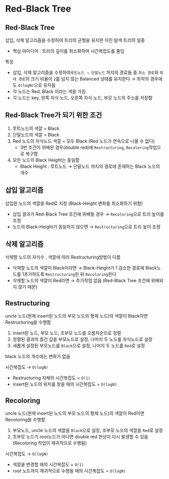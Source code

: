 # Red-Black Tree

## Red-Black Tree

삽입, 삭제 알고리즘을 수정하여 트리의 균형을 유지한 이진 탐색 트리의 일종

- 핵심 아이디어 : 트리의 깊이를 최소화하여 시간복잡도를 줄임

특징

- 삽입, 삭제 알고리즘을 수정하여`루트노드 → 단말노드` 까지의 경로들 중 `최소 경로`와 `최대 경로`의 크기 비율이 `2`를 넘지 않는 Balanced 상태를 유지한다 → 최악의 경우에도 `O(logN)`으로 유지됨
- 각 노드는 Red, Black 이라는 색을 가짐
- 각 노드는 key, 왼쪽 자식 노드, 오른쪽 자식 노드, 부모 노드의 주소를 저장함

## Red-Black Tree가 되기 위한 조건

1. 루트노드의 색깔 = Black
2. 단말노드의 색깔 = Black
3. Red 노드의 자식노드 색깔 = 모두 Black (Red 노드가 연속으로 나올 수 없다)
    - 3번 조건이 위배된 경우(double red)에 `Restructuring`, `Recoloring`작업으로 복구함
4. 모든 노드의 Black Height는 동일함
    - Black Height : 루트노드 → 단말노드 까지의 경로에 존재하는 Black 노드의 개수

## 삽입 알고리즘

삽입한 노드의 색깔을 Red로 지정 (Black-Height 변화를 최소화하기 위함)

- 삽입 결과가 Red-Black Tree 조건에 위배될 경우 → `Recoloring`으로 트리 높이를 조정
- 노드의 Black-Height가 동일하지 않으면 → `Restructuring`으로 트리 높이 조정

## 삭제 알고리즘

삭제할 노드의 자식수 , 색깔에 따라 Restructuring방법이 다름

- 삭제할 노드의 색깔이 Black이라면 → Black-Height가 1 감소한 경로에 Black노드를 1추가하도록 `Restructuring`한 뒤 `Recoloring`한다
- 삭제할 노드의 색깔이 Red라면 → 추가작업 없음 (Red-Black Tree 조건에 위배되지 않기 때문)

## Restructuring

 uncle 노드(현재 insert된 노드의 부모 노드의 형제 노드)의 색깔이 Black이면 Restructuring을 수행함

1. insert된 노드, 부모 노드, 조부모 노드를 오름차순으로 정렬
2. 정렬된 결과의 중간 값을 부모노드로 설정, 나머지 두 노드를 자식노드로 설정
3. 새롭게 설정된 부모노드를 `Black`으로 설정, 나머지 두 노드를 `Red`로 설정

black 노드의 개수에는 변화가 없음

시간복잡도 → `O(logN)`

- Restructuring 자체의 시간복잡도 = `O(1)`
- insert된 노드의 위치를 찾을 때의 시간복잡도 = `O(logN)`

## Recoloring

uncle 노드(현재 insert된 노드의 부모 노드의 형제 노드)의 색깔이 Red이면 Recoloring을 수행함

1. 부모노드, uncle 노드의 색깔을 `Black`으로 설정, 조부모 노드의 색깔을 `Red`로 설정
2. 조부모 노드가 root노드가 아니면 double red 현상이 다시 발생할 수 있음 (Recoloring 작업이 재귀적으로 수행됨)

시간복잡도 → `O(logN)`

- 색깔을 변경할 때의 시간복잡도 = `O(1)`
- root 노드까지 재귀적으로 수행될 때의 시간복잡도 = `O(logN)`